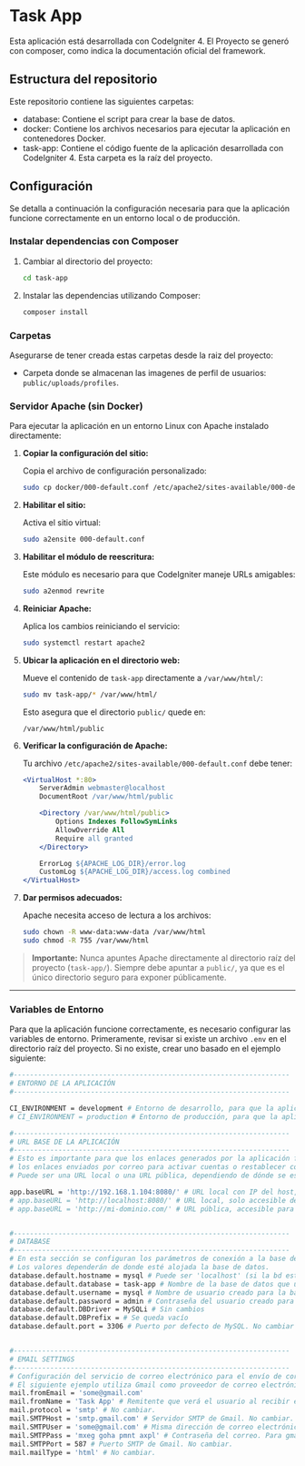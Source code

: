 # Task App
Esta aplicación está desarrollada con CodeIgniter 4. El Proyecto se generó con composer, como indica la documentación oficial del framework.

## Estructura del repositorio
Este repositorio contiene las siguientes carpetas:
- database: Contiene el script para crear la base de datos.
- docker: Contiene los archivos necesarios para ejecutar la aplicación en contenedores Docker.
- task-app: Contiene el código fuente de la aplicación desarrollada con CodeIgniter 4. Esta carpeta es la raíz del proyecto.

## Configuración
Se detalla a continuación la configuración necesaria para que la aplicación funcione correctamente en un entorno local o de producción.

### Instalar dependencias con Composer
1. Cambiar al directorio del proyecto:

   ```bash
   cd task-app
   ```

2. Instalar las dependencias utilizando Composer:

   ```bash
   composer install
   ```

### Carpetas
Asegurarse de tener creada estas carpetas desde la raiz del proyecto:
- Carpeta donde se almacenan las imagenes de perfil de usuarios: `public/uploads/profiles`.

### Servidor Apache (sin Docker)

Para ejecutar la aplicación en un entorno Linux con Apache instalado directamente:

1. **Copiar la configuración del sitio:**

   Copia el archivo de configuración personalizado:

   ```bash
   sudo cp docker/000-default.conf /etc/apache2/sites-available/000-default.conf
   ```

2. **Habilitar el sitio:**

   Activa el sitio virtual:

   ```bash
   sudo a2ensite 000-default.conf
   ```

3. **Habilitar el módulo de reescritura:**

   Este módulo es necesario para que CodeIgniter maneje URLs amigables:

   ```bash
   sudo a2enmod rewrite
   ```

4. **Reiniciar Apache:**

   Aplica los cambios reiniciando el servicio:

   ```bash
   sudo systemctl restart apache2
   ```

5. **Ubicar la aplicación en el directorio web:**

   Mueve el contenido de `task-app` directamente a `/var/www/html/`:

   ```bash
   sudo mv task-app/* /var/www/html/
   ```

   Esto asegura que el directorio `public/` quede en:

   ```
   /var/www/html/public
   ```

6. **Verificar la configuración de Apache:**

   Tu archivo `/etc/apache2/sites-available/000-default.conf` debe tener:

   ```apache
   <VirtualHost *:80>
       ServerAdmin webmaster@localhost
       DocumentRoot /var/www/html/public

       <Directory /var/www/html/public>
           Options Indexes FollowSymLinks
           AllowOverride All
           Require all granted
       </Directory>

       ErrorLog ${APACHE_LOG_DIR}/error.log
       CustomLog ${APACHE_LOG_DIR}/access.log combined
   </VirtualHost>
   ```

7. **Dar permisos adecuados:**

   Apache necesita acceso de lectura a los archivos:

   ```bash
   sudo chown -R www-data:www-data /var/www/html
   sudo chmod -R 755 /var/www/html
   ```

> **Importante:** Nunca apuntes Apache directamente al directorio raíz del proyecto (`task-app/`). Siempre debe apuntar a `public/`, ya que es el único directorio seguro para exponer públicamente.

---

### Variables de Entorno
Para que la aplicación funcione correctamente, es necesario configurar las variables de entorno. Primeramente, revisar si existe un archivo `.env` en el directorio raíz del proyecto. Si no existe, crear uno basado en el ejemplo siguiente:

```bash
#--------------------------------------------------------------------
# ENTORNO DE LA APLICACIÓN
#--------------------------------------------------------------------

CI_ENVIRONMENT = development # Entorno de desarrollo, para que la aplicación muestre errores detallados.
# CI_ENVIRONMENT = production # Entorno de producción, para que la aplicación oculte errores detallados.

#--------------------------------------------------------------------
# URL BASE DE LA APLICACIÓN
#--------------------------------------------------------------------
# Esto es importante para que los enlaces generados por la aplicación funcionen correctamente, por ejemplo, -
# los enlaces enviados por correo para activar cuentas o restablecer contraseñas.
# Puede ser una URL local o una URL pública, dependiendo de dónde se esté ejecutando la aplicación.

app.baseURL = 'http://192.168.1.104:8080/' # URL local con IP del host, cualquier dispositivo en la misma red puede acceder. Siempre y cuando el firewall lo permita.
# app.baseURL = 'http://localhost:8080/' # URL local, solo accesible desde el mismo dispositivo.
# app.baseURL = 'http://mi-dominio.com/' # URL pública, accesible para cualquier persona en Internet. Siempre y cuando se tenga un dominio válido y configurado.


#--------------------------------------------------------------------
# DATABASE
#--------------------------------------------------------------------
# En esta sección se configuran los parámetros de conexión a la base de datos.
# Los valores dependerán de donde esté alojada la base de datos.
database.default.hostname = mysql # Puede ser 'localhost' (si la bd está en el mismo servidor), una IP o dominio (si la bd está en otro servidor o en un contenedor de docker).
database.default.database = task-app # Nombre de la base de datos que usará la aplicación.
database.default.username = mysql # Nombre de usuario creado para la base de datos.
database.default.password = admin # Contraseña del usuario creado para la base de datos.
database.default.DBDriver = MySQLi # Sin cambios
database.default.DBPrefix = # Se queda vacío
database.default.port = 3306 # Puerto por defecto de MySQL. No cambiar a menos que en la configuración de mysql  se haya configurado un puerto diferente.


#--------------------------------------------------------------------
# EMAIL SETTINGS
#--------------------------------------------------------------------
# Configuración del servicio de correo electrónico para el envío de correos desde la aplicación.
# El siguiente ejemplo utiliza Gmail como proveedor de correo electrónico.
mail.fromEmail = 'some@gmail.com'
mail.fromName = 'Task App' # Remitente que verá el usuario al recibir el correo.
mail.protocol = 'smtp' # No cambiar.
mail.SMTPHost = 'smtp.gmail.com' # Servidor SMTP de Gmail. No cambiar.
mail.SMTPUser = 'some@gmail.com' # Misma dirección de correo electrónico utilizada como remitente.
mail.SMTPPass = 'mxeg goha pmnt axpl' # Contraseña del correo. Para gmail, se debe generar una "Application Passwords" (Contraseñas de Aplicaciones).
mail.SMTPPort = 587 # Puerto SMTP de Gmail. No cambiar.
mail.mailType = 'html' # No cambiar.

```